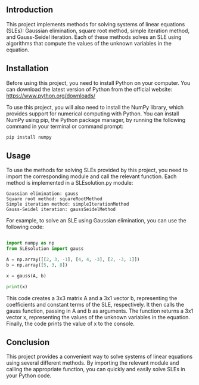 ## Introduction

This project implements methods for solving systems of linear equations (SLEs): Gaussian elimination, square root method, simple iteration method, and Gauss-Seidel iteration. Each of these methods solves an SLE using algorithms that compute the values of the unknown variables in the equation.
## Installation

Before using this project, you need to install Python on your computer. You can download the latest version of Python from the official website: https://www.python.org/downloads/

To use this project, you will also need to install the NumPy library, which provides support for numerical computing with Python. You can install NumPy using pip, the Python package manager, by running the following command in your terminal or command prompt:

``` bash
pip install numpy
```

## Usage

To use the methods for solving SLEs provided by this project, you need to import the corresponding module and call the relevant function. Each method is implemented in a SLEsolution.py module:

    Gaussian elimination: gauss
    Square root method: squareRootMethod
    Simple iteration method: simpleIterationMethod
    Gauss-Seidel iteration: gaussSeidelMethod

For example, to solve an SLE using Gaussian elimination, you can use the following code:

```python

import numpy as np
from SLEsolution import gauss

A = np.array([[2, 3, -1], [4, 4, -3], [2, -3, 1]])
b = np.array([5, 3, 8])

x = gauss(A, b)

print(x)
```

This code creates a 3x3 matrix A and a 3x1 vector b, representing the coefficients and constant terms of the SLE, respectively. It then calls the gauss function, passing in A and b as arguments. The function returns a 3x1 vector x, representing the values of the unknown variables in the equation. Finally, the code prints the value of x to the console.
## Conclusion

This project provides a convenient way to solve systems of linear equations using several different methods. By importing the relevant module and calling the appropriate function, you can quickly and easily solve SLEs in your Python code.
